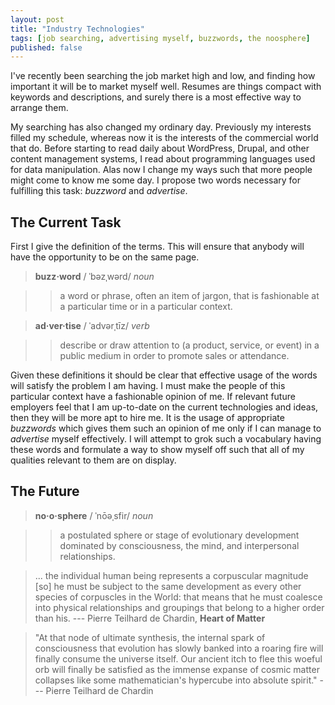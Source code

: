 ```yaml
---
layout: post
title: "Industry Technologies"
tags: [job searching, advertising myself, buzzwords, the noosphere]
published: false
---
```


I've recently been searching the job market high and low, and finding how
important it will be to market myself well. Resumes are things compact with
keywords and descriptions, and surely there is a most effective way to arrange
them.

My searching has also changed my ordinary day. Previously my interests filled my
schedule, whereas now it is the interests of the commercial world that do.
Before starting to read daily about WordPress, Drupal, and other content
management systems, I read about programming languages used for data
manipulation. Alas now I change my ways such that more people might come to know
me some day. I propose two words necessary for fulfilling this task: _buzzword_
and _advertise_.

The Current Task
----------------

First I give the definition of the terms. This will ensure that anybody will
have the opportunity to be on the same page.

> <span class="ipa">__buzz·word__ / ˈbəzˌwərd/ _noun_</span>

> > a word or phrase, often an item of jargon, that is fashionable at a
> particular time or in a particular context.

> <span class="ipa">__ad·ver·tise__ / ˈadvərˌtīz/ _verb_</span>

> > describe or draw attention to (a product, service, or event) in a public
> medium in order to promote sales or attendance.

Given these definitions it should be clear that effective usage of the words
will satisfy the problem I am having. I must make the people of this particular
context have a fashionable opinion of me. If relevant future employers feel that
I am up-to-date on the current technologies and ideas, then they will be more
apt to hire me. It is the usage of appropriate _buzzwords_ which gives them such
an opinion of me only if I can manage to _advertise_ myself effectively. I will
attempt to grok such a vocabulary having these words and formulate a way to show
myself off such that all of my qualities relevant to them are on display.

The Future
----------

> <span class="ipa">__no·o·sphere__ / ˈnōəˌsfir/ _noun_</span>

> > a postulated sphere or stage of evolutionary development dominated by
> consciousness, the mind, and interpersonal relationships.

> ... the individual human being represents a corpuscular magnitude [so] he must
> be subject to the same development as every other species of corpuscles in the
> World: that means that he must coalesce into physical relationships and
> groupings that belong to a higher order than his. --- Pierre Teilhard de
> Chardin, __Heart of Matter__

> "At that node of ultimate synthesis, the internal spark of consciousness that
> evolution has slowly banked into a roaring fire will finally consume the
> universe itself. Our ancient itch to flee this woeful orb will finally be
> satisfied as the immense expanse of cosmic matter collapses like some
> mathematician's hypercube into absolute spirit." --- Pierre Teilhard de
> Chardin 
